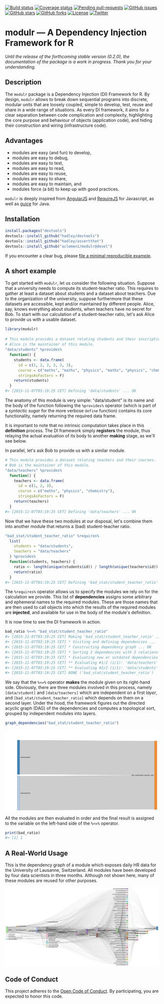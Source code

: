 
<!-- README.md is generated from README.Rmd. Please edit that file -->



[![Build status](https://travis-ci.org/aclemen1/modulr.svg)](https://travis-ci.org/aclemen1/modulr)
[![Coverage status](https://codecov.io/github/aclemen1/modulr/coverage.svg?branch=devel)](http://codecov.io/github/aclemen1/modulr?branch=devel)
[![Pending pull-requests](https://githubbadges.herokuapp.com/aclemen1/modulr/pulls.svg?style=flat)](https://github.com/aclemen1/modulr/pulls)
[![GitHub issues](http://img.shields.io/github/issues-raw/aclemen1/modulr.svg)](http://waffle.io/aclemen1/modulr)
[![GitHub stars](http://img.shields.io/github/stars/aclemen1/modulr.svg)](https://github.com/aclemen1/modulr/stargazers)
[![GitHub forks](http://img.shields.io/github/forks/aclemen1/modulr.svg)](https://github.com/aclemen1/modulr/network)
[![License](http://img.shields.io/:license-mit-blue.svg)](http://aclemen1.mit-license.org/license.html)
[![Twitter](http://img.shields.io/twitter/url/https/github.com/aclemen1/modulr.svg?style=social)](https://twitter.com/intent/tweet?text=modulr%20-%20%20A%20Dependency%20Injection%20Framework%20for%20R)

# modulr — A Dependency Injection Framework for R

*Until the release of the forthcoming stable version (0.2.0), the 
documentation of the package is a work in progress. Thank you for your 
understanding.*

## Description

The `modulr` package is a Dependency Injection (DI) Framework for R. 
By design, `modulr` allows to break down sequential programs into discrete, 
modular units that are loosely coupled, simple to develop, test, reuse and 
share in a wide range of situations. As every DI framework, it aims for a clear 
separation between code complication and complexity, highlighting the 
core purpose and behaviour of objects (application code), and hiding 
their construction and wiring (infrastructure code). 

## Advantages

  * modules are easy (and fun) to develop,
  * modules are easy to debug,
  * modules are easy to test,
  * modules are easy to read,
  * modules are easy to reuse,
  * modules are easy to share,
  * modules are easy to maintain, and
  * modules force (a bit) to keep up with good practices.

`modulr` is deeply inspired from [AngularJS](https://angularjs.org/) and 
[RequireJS](http://requirejs.org) for Javascript, 
as well as [guice](https://github.com/google/guice) for Java.

## Installation

<!---
You can install:

* the latest released version from CRAN with

``` r
install.packages("modulr")
```
* the latest released version from Github with
``` r
if (packageVersion("devtools") < 1.8) {
  install.packages("devtools")
}
devtools::install_github("aclemen1/modulr")
```

* the latest _bleeding edge_ development version from Github with
-->
``` r
install.packages("devtools")
devtools::install_github("hadley/devtools")
devtools::install_github("hadley/assertthat")
devtools::install_github("aclemen1/modulr@devel")
```

If you encounter a clear bug, please [file a minimal reproducible example](https://github.com/aclemen1/modulr/issues).

## A short example

To get started with `modulr`, let us consider the following situation. 
Suppose that a university needs to compute its student-teacher ratio. 
This requires to gather at least a dataset about students and a 
dataset about teachers. Due to the organization of the university, 
suppose furthermore that these datasets are accessible, 
kept and/or maintained by different people. Alice, say, 
knows everything about students, when teachers have no secret for Bob. 
To start with our calculation of a student-teacher ratio, let's ask Alice to 
provide us with a usable dataset.


```r
library(modulr)

# This module provides a dataset relating students and their inscriptions to courses.
# Alice is the maintainer of this module.
"data/students" %provides%
  function() {
    students <- data.frame(
      id = c(1, 2, 2, 3, 3, 3),
      course = c("maths", "maths", "physics", "maths", "physics", "chemistry"),
      stringsAsFactors = F)
    return(students)
  }
#> [2015-11-07T03:19:25 CET] Defining 'data/students' ... OK
```

The anatomy of this module is very simple: "data/student" is its name and the 
body of the function following the `%provides%` operator (which is part of a 
_syntactic sugar_ for the more verbose `define` function) contains its core 
functionality, namely returning the required data frame.

It is important to note that no intrinsic computation takes place in this 
**definition** process. The DI framework simply **registers** the module, 
thus relaying the actual evaluation of its body to another **making** stage, 
as we'll see below.

In parallel, let's ask Bob to provide us with a similar module.


```r
# This module provides a dataset relating teachers and their courses.
# Bob is the maintainer of this module.
"data/teachers" %provides%
  function() {
    teachers <- data.frame(
      id = c(1, 2, 3),
      course = c("maths", "physics", "chemistry"),
      stringsAsFactors = F)
    return(teachers)
  }
#> [2015-11-07T03:19:25 CET] Defining 'data/teachers' ... OK
```

Now that we have these two modules at our disposal, let's combine them into 
another module that returns a (bad) student-teacher ratio.


```r
"bad_stat/student_teacher_ratio" %requires%
  list(
    students = "data/students",
    teachers = "data/teachers"
  ) %provides%
  function(students, teachers) {
    ratio <- length(unique(students$id)) / length(unique(teachers$id))
    return(ratio)
  }
#> [2015-11-07T03:19:25 CET] Defining 'bad_stat/student_teacher_ratio' ... OK
```

The `%requires%` operator allows us to specify the modules we rely on for the 
calculation we provide. This list of **dependencies** assigns some arbitrary and
ephemeral names to the required modules. These are those names that are then 
used to call objects into which the results of the required modules are 
**injected**, and available for use in the body of the module's definition.

It is now time to see the DI framework in action.


```r
bad_ratio %<=% "bad_stat/student_teacher_ratio"
#> [2015-11-07T03:19:25 CET] Making 'bad_stat/student_teacher_ratio' ...
#> [2015-11-07T03:19:25 CET] * Visiting and defining dependencies ...
#> [2015-11-07T03:19:25 CET] * Constructing dependency graph ... OK
#> [2015-11-07T03:19:25 CET] * Sorting 2 dependencies with 2 relations ... 1 layers, OK
#> [2015-11-07T03:19:25 CET] * Evaluating new or outdated dependencies ...
#> [2015-11-07T03:19:25 CET] ** Evaluating #1/2 (1/1): 'data/teachers' ...
#> [2015-11-07T03:19:25 CET] ** Evaluating #2/2 (1/1): 'data/students' ...
#> [2015-11-07T03:19:25 CET] DONE ('bad_stat/student_teacher_ratio')
```

We say that the `%<=%` operator **makes** the module given on its 
right-hand side. Obviously, there are three modules involved in this process, 
namely `[data/student]` and `[data/teachers]` which are independent on a first 
_layer_, and `[bad_stat/student_teacher_ratio]` which depends on them on a 
second layer. Under the hood, the framework figures out the directed acyclic 
graph (DAG) of the dependencies and computes a topological sort, grouped by 
independent modules into layers. 




```r
graph_dependencies("bad_stat/student_teacher_ratio")
```

![](README-fig1.png)

All the modules are then evaluated in order and
the final result is assigned to the variable on the left-hand side of the `%<=%` operator.


```r
print(bad_ratio)
#> [1] 1
```

## A Real-World Usage

This is the dependency graph of a module which exposes daily HR data for
the University of Lausanne, Switzerland. All modules have been developed by
four data scientists in three months. Although not shown here, many of these modules are reused for other purposes.

![](README-fig3.png)

## Code of Conduct

This project adheres to the [Open Code of Conduct](http://todogroup.org/opencodeofconduct/#modulr/alain.clement-pavon@unil.ch). By participating, you are expected to honor this code.
